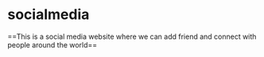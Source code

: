 # socialmedia

==This is a social media website where we can add friend and connect with people around the world==
